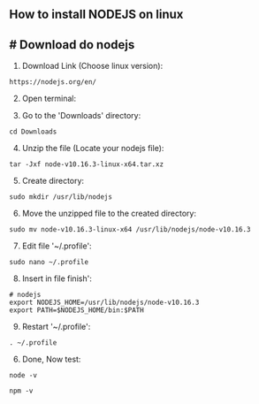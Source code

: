 ## How to install NODEJS on linux


\# Download do nodejs
--------

1. Download Link (Choose linux version):
  ```
  https://nodejs.org/en/
  ```
2. Open terminal:

3. Go to the 'Downloads' directory:
  ```
  cd Downloads
  ```

4. Unzip the file (Locate your nodejs file):
  ```
  tar -Jxf node-v10.16.3-linux-x64.tar.xz
  ```

5. Create directory:
  ```
  sudo mkdir /usr/lib/nodejs
  ```

6. Move the unzipped file to the created directory:
  ```
  sudo mv node-v10.16.3-linux-x64 /usr/lib/nodejs/node-v10.16.3
  ```

7. Edit file '~/.profile':
  ```
  sudo nano ~/.profile
  ```

8. Insert in file finish':
  ```
  # nodejs
  export NODEJS_HOME=/usr/lib/nodejs/node-v10.16.3
  export PATH=$NODEJS_HOME/bin:$PATH
  ```

9. Restart '~/.profile':
  ```
  . ~/.profile 
  ```
6. Done, Now test:
  ```
  node -v
  ```
  ```
  npm -v
  ```
